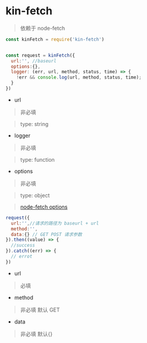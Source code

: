 
# kin-fetch

> 依赖于 node-fetch

```js
const kinFetch = require('kin-fetch')


const request = kinFetch({
  url:'', //baseurl
  options:{},
  logger: (err, url, method, status, time) => {
    !err && console.log(url, method, status, time);
  }
})

```
- url

> 非必填

> type: string  

- logger

> 非必填

> type: function  

- options

> 非必填

> type: object

> [node-fetch options](https://github.com/bitinn/node-fetch#options)


```js
request({
  url:'',//请求的路径为 baseurl + url
  method:'',
  data:{} // GET POST 请求参数
}).then((value) => {
  //success
}).catch((err) => {
  // errot
})
```
- url

> 必填  

- method

> 非必填 默认 GET

- data

> 非必填  默认{}
